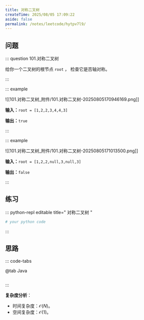```yaml
---
title: 对称二叉树
createTime: 2025/08/05 17:09:22
aside: false
permalink: /notes/leetcode/hytpv7l9/
---
```


## **问题**

::: question 101.对称二叉树

给你一个二叉树的根节点 `root` ， 检查它是否轴对称。

:::

::: example 

![[101.对称二叉树_附件/101.对称二叉树-20250805170946169.png]]

**输入：**`root = [1,2,2,3,4,4,3]`

**输出：**`true`

:::

::: example 

![[101.对称二叉树_附件/101.对称二叉树-20250805171013500.png]]

**输入：**`root = [1,2,2,null,3,null,3]`

**输出：**`false`

:::

## **练习**

::: python-repl editable title=" 对称二叉树 "

```python
# your python code
```

:::

## **思路**

::: code-tabs

@tab Java

```java


```

:::

**复杂度分析**：

- 时间复杂度：$\mathcal{O}(N)$。
- 空间复杂度：$\mathcal{O}(1)$。